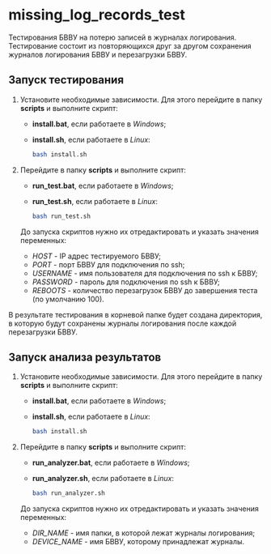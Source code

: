 # missing_log_records_test
Тестирования БВВУ на потерю записей в журналах логирования. Тестирование состоит из повторяющихся друг за другом сохранения журналов логирования БВВУ и перезагрузки БВВУ.

## Запуск тестирования

1. Установите необходимые зависимости. Для этого перейдите в папку **scripts** и выполните скрипт:

   - **install.bat**, если работаете в *Windows*;

   - **install.sh**, если работаете в *Linux*:

     ```bash
     bash install.sh
     ```

2. Перейдите в папку **scripts** и выполните скрипт:

   - **run_test.bat**, если работаете в *Windows*;

   - **run_test.sh**, если работаете в *Linux*:

     ```bash
     bash run_test.sh
     ```

   До запуска скриптов нужно их отредактировать и указать значения переменных:

   - *HOST* - IP адрес тестируемого БВВУ;
   - *PORT* - порт БВВУ для подключения по ssh;
   - *USERNAME* - имя пользователя для подключения по ssh к БВВУ;
   - *PASSWORD* - пароль для подключения по ssh к БВВУ;
   - *REBOOTS* - количество перезагрузок БВВУ до завершения теста (по умолчанию 100).

В результате тестирования в корневой папке будет создана директория, в которую будут сохранены журналы логирования после каждой перезагрузки БВВУ.

## Запуск анализа результатов

1. Установите необходимые зависимости. Для этого перейдите в папку **scripts** и выполните скрипт:

   - **install.bat**, если работаете в *Windows*;

   - **install.sh**, если работаете в *Linux*:

     ```bash
     bash install.sh
     ```

2. Перейдите в папку **scripts** и выполните скрипт:

   - **run_analyzer.bat**, если работаете в *Windows*;

   - **run_analyzer.sh**, если работаете в *Linux*:

     ```bash
     bash run_analyzer.sh
     ```

   До запуска скриптов нужно их отредактировать и указать значения переменных:

   - *DIR_NAME* - имя папки, в которой лежат журналы логирования;
   - *DEVICE_NAME* - имя БВВУ, которому принадлежат журналы.

